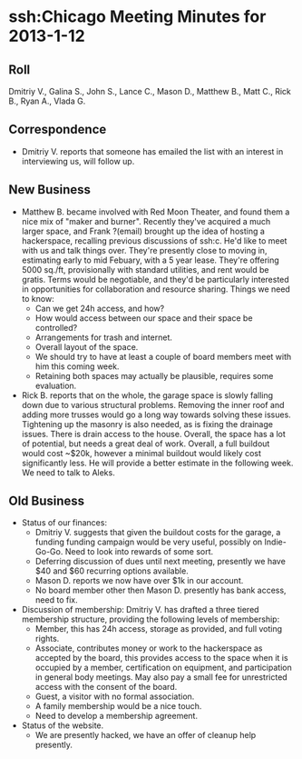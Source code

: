 # ssh:Chicago Meeting Minutes for 2013-1-12 #

## Roll ##
Dmitriy V., Galina S., John S., Lance C., Mason D., Matthew B., Matt C., Rick B., Ryan A., Vlada G.

## Correspondence ##
 * Dmitriy V. reports that someone has emailed the list with an interest in
   interviewing us, will follow up.

## New Business ##
 * Matthew B. became involved with Red Moon Theater, and found them a nice mix of
   "maker and burner". Recently they've acquired a much larger space,
   and Frank ?(email) brought up the idea of hosting a hackerspace, recalling
   previous discussions of ssh:c. He'd like to meet with us and talk things over.
   They're presently close to moving in, estimating early to mid Febuary, with a
   5 year lease. They're offering 5000 sq./ft, provisionally with standard utilities,
   and rent would be gratis. Terms would be negotiable, and they'd be particularly
   interested in opportunities for collaboration and resource sharing.
   Things we need to know:
   - Can we get 24h access, and how?
   - How would access between our space and their space be controlled?
   - Arrangements for trash and internet.
   - Overall layout of the space.
   - We should try to have at least a couple of board members meet with him this
     coming week.
   - Retaining both spaces may actually be plausible, requires some evaluation.
 * Rick B. reports that on the whole, the garage space is slowly falling down due
   to various structural problems. Removing the inner roof and adding more trusses
   would go a long way towards solving these issues. Tightening up the masonry is
   also needed, as is fixing the drainage issues. There is drain access to
   the house. Overall, the space has a lot of potential, but needs a great deal
   of work. Overall, a full buildout would cost ~$20k, however a minimal buildout
   would likely cost significantly less. He will provide a better estimate in the
   following week. We need to talk to Aleks.

## Old Business ##
 * Status of our finances:
   - Dmitriy V. suggests that given the buildout costs for the garage, a funding
     funding campaign would be very useful, possibly on Indie-Go-Go. Need to look
     into rewards of some sort.
   - Deferring discussion of dues until next meeting, presently we have $40 and 
     $60 recurring options available.
   - Mason D. reports we now have over $1k in our account.
   - No board member other then Mason D. presently has bank access, need to fix.
 * Discussion of membership:
   Dmitriy V. has drafted a three tiered membership structure, providing the
   following levels of membership:
   - Member, this has 24h access, storage as provided, and full voting rights.
   - Associate, contributes money or work to the hackerspace as accepted by the 
     board, this provides access to the space when it is occupied by a member,
     certification on equipment, and participation in general body meetings.
     May also pay a small fee for unrestricted access with the consent of the board.
   - Guest, a visitor with no formal association.
   - A family membership would be a nice touch.
   - Need to develop a membership agreement.
 * Status of the website.
   - We are presently hacked, we have an offer of cleanup help presently.

